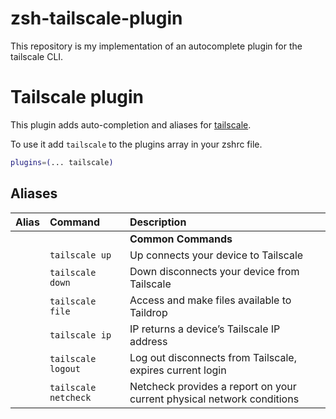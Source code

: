 # zsh-tailscale-plugin
This repository is my implementation of an autocomplete plugin for the tailscale CLI.

# Tailscale plugin

This plugin adds auto-completion and aliases for [tailscale](https://www.tailscale.com/).

To use it add `tailscale` to the plugins array in your zshrc file.

```zsh
plugins=(... tailscale)
```


## Aliases

| Alias   | Command                     | Description                                                                              |
| :------ | :-------------------------- | :--------------------------------------------------------------------------------------- |
|         |                             | **Common Commands**                                                                      |
|         | `tailscale up`              | Up connects your device to Tailscale                                       |
|         | `tailscale down`  | Down disconnects your device from Tailscale                                   |
|         | `tailscale file`     | Access and make files available to Taildrop                                                 |
|         | `tailscale ip`       | IP returns a device’s Tailscale IP address                                                   |
|         | `tailscale logout`    | Log out disconnects from Tailscale, expires current login                             |
|         | `tailscale netcheck`     | Netcheck provides a report on your current physical network conditions      |
